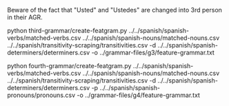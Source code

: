 Beware of the fact that "Usted" and "Ustedes" are changed into 3rd person in their AGR.

python third-grammar/create-featgram.py ../../spanish/spanish-verbs/matched-verbs.csv ../../spanish/spanish-nouns/matched-nouns.csv ../../spanish/transitivity-scraping/transitivities.csv -d ../../spanish/spanish-determiners/determiners.csv -o ../grammar-files/g3/feature-grammar.txt

python fourth-grammar/create-featgram.py ../../spanish/spanish-verbs/matched-verbs.csv ../../spanish/spanish-nouns/matched-nouns.csv ../../spanish/transitivity-scraping/transitivities.csv -d ../../spanish/spanish-determiners/determiners.csv -p ../../spanish/spanish-pronouns/pronouns.csv -o ../grammar-files/g4/feature-grammar.txt